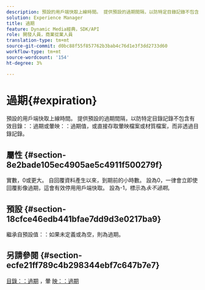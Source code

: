 ```yaml
---
description: 預設的用戶端快取上線時間。 提供預設的過期間隔，以防特定目錄記錄不包含有效的目錄過期或暈映過期值，或是直接存取暈映檔案或材質檔案，而非透過目錄記錄。
solution: Experience Manager
title: 過期
feature: Dynamic Media經典，SDK/API
role: 開發人員，商業從業人員
translation-type: tm+mt
source-git-commit: d0bc88f55f857762b3bab4c76d1e3f3dd2733d60
workflow-type: tm+mt
source-wordcount: '154'
ht-degree: 3%

---
```



# 過期{#expiration}

預設的用戶端快取上線時間。 提供預設的過期間隔，以防特定目錄記錄不包含有效目錄：：過期或暈映：：過期值，或直接存取暈映檔案或材質檔案，而非透過目錄記錄。

## 屬性 {#section-8e2bade105ec4905ae5c4911f500279f}

實數，0或更大。 自回覆資料產生以來，到期前的小時數。 設為0，一律會立即使回覆影像過期，這會有效停用用戶端快取。 設為-1，標示為&#x200B;*永不過期*。

## 預設 {#section-18cfce46edb441bfae7dd9d3e0217ba9}

繼承自預設值：：如果未定義或為空，則為過期。

## 另請參閱 {#section-ecfe21ff789c4b298344ebf7c647b7e7}

[目錄：：過期](../../../../../ir-api/material-cat/image-rendering-api-ref/c-ir-material-catalog/c-ir-material-data-reference/r-ir-expiration-dataref.md#reference-5e93943abff54c93bf85aae3b911a3ce) ，暈 [映：：過期](../../../../../ir-api/material-cat/image-rendering-api-ref/c-ir-material-catalog/c-ir-vignette-map-reference/r-ir-expiration-vignette.md#reference-df80829da93e4c0ab3f97a1792d9c74c)
